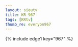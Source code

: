 ```yaml
--- 
layout: sieutv
title: KR 967
tags: [KRtv]
thumb_re: everyon967
---
```

{% include edge1 key="967" %} 

